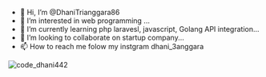 - 👋 Hi, I’m @DhaniTrianggara86
- 👀 I’m interested in web programming ...
- 🌱 I’m currently learning php laravesl, javascript, Golang API integration...
- 💞️ I’m looking to collaborate on startup company...
- 📫 How to reach me folow my instgram dhani_3anggara
  
![code_dhani442](https://github.com/DhaniTrianggara86/DhaniTrianggara86/assets/45836868/4c8c5c33-5ddc-490d-bfe4-bb5a84544739)
